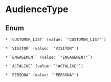 
# AudienceType

## Enum


    * `CUSTOMER_LIST` (value: `"CUSTOMER_LIST"`)

    * `VISITOR` (value: `"VISITOR"`)

    * `ENGAGEMENT` (value: `"ENGAGEMENT"`)

    * `ACTALIKE` (value: `"ACTALIKE"`)

    * `PERSONA` (value: `"PERSONA"`)



